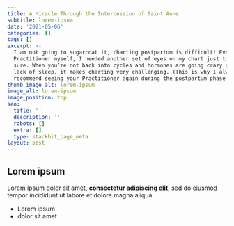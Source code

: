 ```yaml
---
title: A Miracle Through the Intercession of Saint Anne
subtitle: lorem-ipsum
date: '2021-05-06'
categories: []
tags: []
excerpt: >-
  I am not going to sugarcoat it, charting postpartum is difficult! Even as a
  Practitioner myself, I needed another set of eyes on my chart just to make
  sure. When you’re not back into cycles and hormones are going crazy plus a
  lack of sleep, it makes charting very challenging. (This is why I always
  recommend seeing your Practitioner again during the postpartum phase!)
thumb_image_alt: lorem-ipsum
image_alt: lorem-ipsum
image_position: top
seo:
  title: ''
  description: ''
  robots: []
  extra: []
  type: stackbit_page_meta
layout: post
---
```

## Lorem ipsum

Lorem ipsum dolor sit amet, **consectetur adipiscing elit**, sed do eiusmod tempor incididunt ut labore et dolore magna aliqua.

- Lorem ipsum
- dolor sit amet